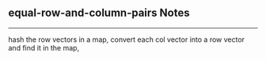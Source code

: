 <h2>equal-row-and-column-pairs Notes</h2><hr>hash the row vectors in a map, convert each col vector into a row vector and find it in the map, 